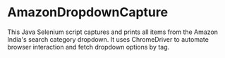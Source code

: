 # AmazonDropdownCapture
This Java Selenium script captures and prints all items from the Amazon India's search category dropdown. It uses ChromeDriver to automate browser interaction and fetch dropdown options by tag.
